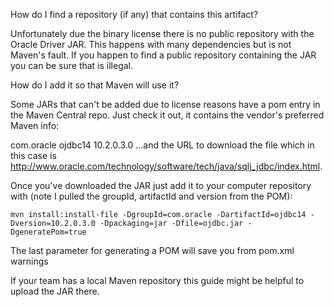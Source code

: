 How do I find a repository (if any) that contains this artifact?

Unfortunately due the binary license there is no public repository with the Oracle Driver JAR. This happens with many dependencies but is not Maven's fault. If you happen to find a public repository containing the JAR you can be sure that is illegal.

How do I add it so that Maven will use it?

Some JARs that can't be added due to license reasons have a pom entry in the Maven Central repo. Just check it out, it contains the vendor's preferred Maven info:

<groupId>com.oracle</groupId>
<artifactId>ojdbc14</artifactId>
<version>10.2.0.3.0</version>
...and the URL to download the file which in this case is http://www.oracle.com/technology/software/tech/java/sqlj_jdbc/index.html.

Once you've downloaded the JAR just add it to your computer repository with (note I pulled the groupId, artifactId and version from the POM):

```
mvn install:install-file -DgroupId=com.oracle -DartifactId=ojdbc14 -Dversion=10.2.0.3.0 -Dpackaging=jar -Dfile=ojdbc.jar -DgeneratePom=true
```
The last parameter for generating a POM will save you from pom.xml warnings

If your team has a local Maven repository this guide might be helpful to upload the JAR there.